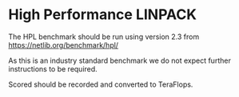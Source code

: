 # High Performance LINPACK

The HPL benchmark should be run using version 2.3 from  https://netlib.org/benchmark/hpl/

As this is an industry standard benchmark we do not expect further instructions to be required.

Scored should be recorded and converted to TeraFlops.